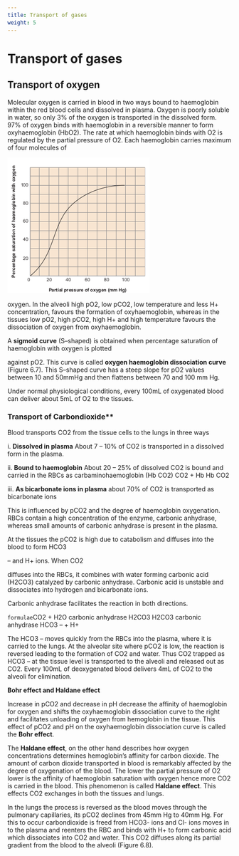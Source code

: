 ```yaml
---
title: Transport of gases
weight: 5
---
```


# Transport of gases 

## Transport of oxygen


Molecular oxygen is carried in blood in two ways bound to haemoglobin within the red blood cells and dissolved in plasma. Oxygen is poorly soluble in water, so only 3% of the oxygen is transported in the dissolved form. 97% of oxygen binds with haemoglobin in a reversible manner to form oxyhaemoglobin (HbO2). The rate at which haemoglobin binds with O2 is regulated by the partial pressure of O2. Each haemoglobin carries maximum of four molecules of

![Oxygen dissociation curve](/content.en/respiration/6.6.png)



oxygen. In the alveoli high pO2, low pCO2, low temperature and less H+ concentration, favours the formation of oxyhaemoglobin, whereas in the tissues low pO2, high pCO2, high H+ and high temperature favours the dissociation of oxygen from oxyhaemoglobin.

A **sigmoid curve** (S–shaped) is obtained when percentage saturation of haemoglobin with oxygen is plotted

against pO2. This curve is called **oxygen haemoglobin dissociation curve** (Figure 6.7). This S–shaped curve has a steep slope for pO2 values between 10 and 50mmHg and then flattens between 70 and 100 mm Hg.

Under normal physiological conditions, every 100mL of oxygenated blood can deliver about 5mL of O2 to the tissues.

### Transport of Carbondioxide**

Blood transports CO2 from the tissue cells to the lungs in three ways

i. **Dissolved in plasma** About 7 – 10% of CO2 is transported in a dissolved form in the plasma.

ii. **Bound to haemoglobin** About 20 – 25% of dissolved CO2 is bound and carried in the RBCs as carbaminohaemoglobin (Hb CO2) CO2 + Hb Hb CO2

iii. **As bicarbonate ions in plasma** about 70% of CO2 is transported as bicarbonate ions

This is influenced by pCO2 and the degree of haemoglobin oxygenation. RBCs contain a high concentration of the enzyme, carbonic anhydrase, whereas small amounts of carbonic anhydrase is present in the plasma.

At the tissues the pCO2 is high due to catabolism and diffuses into the blood to form HCO3

– and H+ ions. When CO2

diffuses into the RBCs, it combines with water forming carbonic acid (H2CO3) catalyzed by carbonic anhydrase. Carbonic acid is unstable and dissociates into hydrogen and bicarbonate ions.

Carbonic anhydrase facilitates the reaction in both directions.

`formulae`CO2 + H2O carbonic anhydrase H2CO3 H2CO3 carbonic anhydrase HCO3 – + H+


The HCO3 – moves quickly from the RBCs into the plasma, where it is carried to the lungs. At the alveolar site where pCO2 is low, the reaction is reversed leading to the formation of CO2 and water. Thus CO2 trapped as HCO3 – at the tissue level is transported to the alveoli and released out as CO2. Every 100mL of deoxygenated blood delivers 4mL of CO2 to the alveoli for elimination.  


**Bohr effect and Haldane effect** 

Increase in pCO2 and decrease in pH decrease the affinity of haemoglobin for oxygen and shifts the oxyhaemoglobin dissociation curve to the right and facilitates unloading of oxygen from hemoglobin in the tissue. This effect of pCO2 and pH on the oxyhaemoglobin dissociation curve is called the **Bohr effect**.

The **Haldane effect**, on the other hand describes how oxygen concentrations determines hemoglobin’s affinity for carbon dioxide. The amount of carbon dioxide transported in blood is remarkably affected by the degree of oxygenation of the blood. The lower the partial pressure of O2 lower is the affinity of haemoglobin saturation with oxygen hence more CO2 is carried in the blood. This phenomenon is called **Haldane effect**. This effects CO2 exchanges in both the tissues and lungs.

In the lungs the process is reversed as the blood moves through the pulmonary capillaries, its pCO2 declines from 45mm Hg to 40mm Hg. For this to occur carbondioxide is freed from HCO3- ions and Cl- ions moves in to the plasma and reenters the RBC and binds with H+ to form carbonic acid which dissociates into CO2 and water. This CO2 diffuses along its partial gradient from the blood to the alveoli (Figure 6.8).

